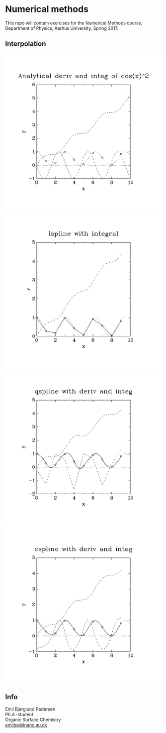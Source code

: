 # Numerical methods

This repo will contain exercises for the Numerical Methods course, Department of Physics, Aarhus University, Spring 2017.

## Interpolation
![Analytical result for cos(x)^2](https://raw.githubusercontent.com/emilbp/numerical_methods/master/interpolation/out_Control.png)
![lspline for cos(x)^2](https://raw.githubusercontent.com/emilbp/numerical_methods/master/interpolation/outA1.png)
![qspline for cos(x)^2](https://raw.githubusercontent.com/emilbp/numerical_methods/master/interpolation/outB.png)
![cspline for cos(x)^2](https://raw.githubusercontent.com/emilbp/numerical_methods/master/interpolation/outC.png)


## Info
Emil Bjerglund Pedersen  
Ph.d.-student  
Organic Surface Chemistry  
emilbp@inano.au.dk  
